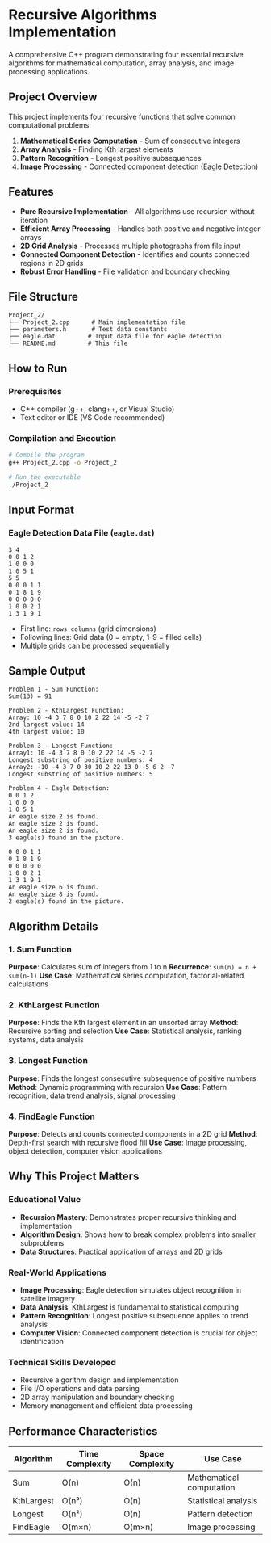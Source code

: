 # Recursive Algorithms Implementation 
A comprehensive C++ program demonstrating four essential recursive algorithms for mathematical computation, array analysis, and image processing applications.

## Project Overview

This project implements four recursive functions that solve common computational problems:
1. **Mathematical Series Computation** - Sum of consecutive integers
2. **Array Analysis** - Finding Kth largest elements
3. **Pattern Recognition** - Longest positive subsequences
4. **Image Processing** - Connected component detection (Eagle Detection)

## Features

- **Pure Recursive Implementation** - All algorithms use recursion without iteration
- **Efficient Array Processing** - Handles both positive and negative integer arrays
- **2D Grid Analysis** - Processes multiple photographs from file input
- **Connected Component Detection** - Identifies and counts connected regions in 2D grids
- **Robust Error Handling** - File validation and boundary checking

## File Structure

```
Project_2/
├── Project_2.cpp      # Main implementation file
├── parameters.h       # Test data constants
├── eagle.dat         # Input data file for eagle detection
└── README.md         # This file
```

## How to Run

### Prerequisites
- C++ compiler (g++, clang++, or Visual Studio)
- Text editor or IDE (VS Code recommended)

### Compilation and Execution
```bash
# Compile the program
g++ Project_2.cpp -o Project_2

# Run the executable
./Project_2
```

## Input Format

### Eagle Detection Data File (`eagle.dat`)
```
3 4
0 0 1 2
1 0 0 0
1 0 5 1
5 5
0 0 0 1 1
0 1 8 1 9
0 0 0 0 0
1 0 0 2 1
1 3 1 9 1
```
- First line: `rows columns` (grid dimensions)
- Following lines: Grid data (0 = empty, 1-9 = filled cells)
- Multiple grids can be processed sequentially

## Sample Output

```
Problem 1 - Sum Function:
Sum(13) = 91

Problem 2 - KthLargest Function:
Array: 10 -4 3 7 8 0 10 2 22 14 -5 -2 7 
2nd largest value: 14
4th largest value: 10

Problem 3 - Longest Function:
Array1: 10 -4 3 7 8 0 10 2 22 14 -5 -2 7 
Longest substring of positive numbers: 4
Array2: -10 -4 3 7 0 30 10 2 22 13 0 -5 6 2 -7 
Longest substring of positive numbers: 5

Problem 4 - Eagle Detection:
0 0 1 2 
1 0 0 0 
1 0 5 1 
An eagle size 2 is found.
An eagle size 2 is found.
An eagle size 2 is found.
3 eagle(s) found in the picture.

0 0 0 1 1 
0 1 8 1 9 
0 0 0 0 0 
1 0 0 2 1 
1 3 1 9 1 
An eagle size 6 is found.
An eagle size 8 is found.
2 eagle(s) found in the picture.
```

## Algorithm Details

### 1. Sum Function
**Purpose**: Calculates sum of integers from 1 to n
**Recurrence**: `sum(n) = n + sum(n-1)`
**Use Case**: Mathematical series computation, factorial-related calculations

### 2. KthLargest Function
**Purpose**: Finds the Kth largest element in an unsorted array
**Method**: Recursive sorting and selection
**Use Case**: Statistical analysis, ranking systems, data analysis

### 3. Longest Function
**Purpose**: Finds the longest consecutive subsequence of positive numbers
**Method**: Dynamic programming with recursion
**Use Case**: Pattern recognition, data trend analysis, signal processing

### 4. FindEagle Function
**Purpose**: Detects and counts connected components in a 2D grid
**Method**: Depth-first search with recursive flood fill
**Use Case**: Image processing, object detection, computer vision applications

## Why This Project Matters

### Educational Value
- **Recursion Mastery**: Demonstrates proper recursive thinking and implementation
- **Algorithm Design**: Shows how to break complex problems into smaller subproblems
- **Data Structures**: Practical application of arrays and 2D grids

### Real-World Applications
- **Image Processing**: Eagle detection simulates object recognition in satellite imagery
- **Data Analysis**: KthLargest is fundamental to statistical computing
- **Pattern Recognition**: Longest positive subsequence applies to trend analysis
- **Computer Vision**: Connected component detection is crucial for object identification

### Technical Skills Developed
- Recursive algorithm design and implementation
- File I/O operations and data parsing
- 2D array manipulation and boundary checking
- Memory management and efficient data processing

## Performance Characteristics

| Algorithm | Time Complexity | Space Complexity | Use Case |
|-----------|----------------|------------------|----------|
| Sum | O(n) | O(n) | Mathematical computation |
| KthLargest | O(n²) | O(n) | Statistical analysis |
| Longest | O(n²) | O(n) | Pattern detection |
| FindEagle | O(m×n) | O(m×n) | Image processing |


